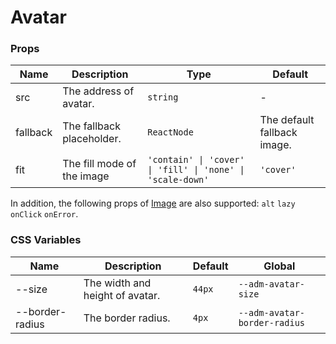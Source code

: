 # Avatar

<code src="./demos/demo1.tsx"></code>

### Props

| Name     | Description                | Type                                                       | Default                     |
| -------- | -------------------------- | ---------------------------------------------------------- | --------------------------- |
| src      | The address of avatar.     | `string`                                                   | -                           |
| fallback | The fallback placeholder.  | `ReactNode`                                                | The default fallback image. |
| fit      | The fill mode of the image | `'contain' \| 'cover' \| 'fill' \| 'none' \| 'scale-down'` | `'cover'`                   |

In addition, the following props of [Image](./image) are also supported: `alt` `lazy` `onClick` `onError`.

### CSS Variables

| Name            | Description                     | Default | Global                       |
| --------------- | ------------------------------- | ------- | ---------------------------- |
| --size          | The width and height of avatar. | `44px`  | `--adm-avatar-size`          |
| --border-radius | The border radius.              | `4px`   | `--adm-avatar-border-radius` |
